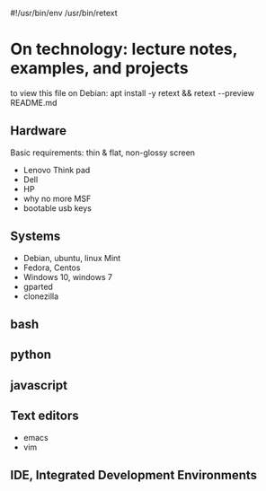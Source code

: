 #!/usr/bin/env /usr/bin/retext

# On technology: lecture notes, examples, and projects
to view this file on Debian: apt install -y retext && retext --preview README.md

## Hardware

Basic requirements: thin & flat, non-glossy screen

- Lenovo Think pad
- Dell
- HP
- why no more MSF
- bootable usb keys

## Systems
- Debian, ubuntu, linux Mint
- Fedora, Centos
- Windows 10, windows 7
- gparted
- clonezilla

## bash

## python

## javascript

## Text editors
- emacs
- vim

## IDE, Integrated Development Environments
